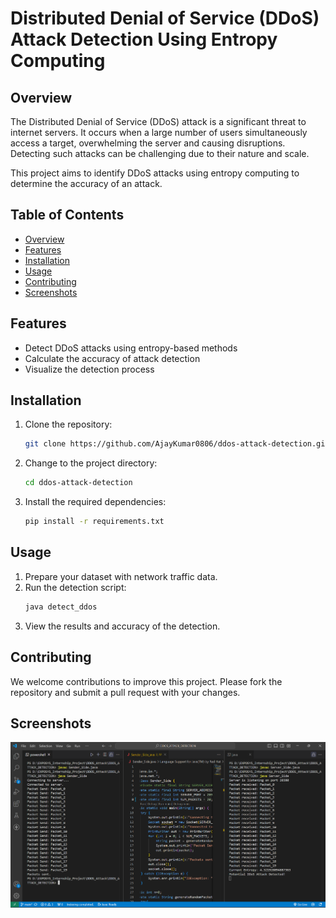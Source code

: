 # Distributed Denial of Service (DDoS) Attack Detection Using Entropy Computing

## Overview

The Distributed Denial of Service (DDoS) attack is a significant threat to internet servers. It occurs when a large number of users simultaneously access a target, overwhelming the server and causing disruptions. Detecting such attacks can be challenging due to their nature and scale.

This project aims to identify DDoS attacks using entropy computing to determine the accuracy of an attack.

## Table of Contents

- [Overview](#overview)
- [Features](#features)
- [Installation](#installation)
- [Usage](#usage)
- [Contributing](#contributing)
- [Screenshots](#screenshots)

## Features

- Detect DDoS attacks using entropy-based methods
- Calculate the accuracy of attack detection
- Visualize the detection process

## Installation

1. Clone the repository:
    ```sh
    git clone https://github.com/AjayKumar0806/ddos-attack-detection.git
    ```
2. Change to the project directory:
    ```sh
    cd ddos-attack-detection
    ```
3. Install the required dependencies:
    ```sh
    pip install -r requirements.txt
    ```

## Usage

1. Prepare your dataset with network traffic data.
2. Run the detection script:
    ```sh
    java detect_ddos
    ```
3. View the results and accuracy of the detection.

## Contributing

We welcome contributions to improve this project. Please fork the repository and submit a pull request with your changes.

## Screenshots

![DDoS Detection](DDOS_Attack_Output.png)


